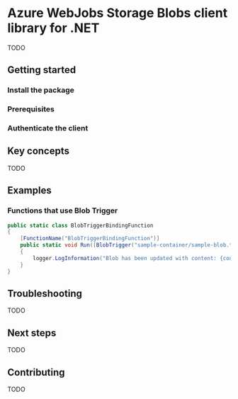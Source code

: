 # Azure WebJobs Storage Blobs client library for .NET

TODO

## Getting started

### Install the package


### Prerequisites


### Authenticate the client


## Key concepts

TODO

## Examples

### Functions that use Blob Trigger

```C# Snippet:BlobTriggerBindingFunction_String
public static class BlobTriggerBindingFunction
{
    [FunctionName("BlobTriggerBindingFunction")]
    public static void Run([BlobTrigger("sample-container/sample-blob.txt")] string blobContent, ILogger logger)
    {
        logger.LogInformation("Blob has been updated with content: {content}", blobContent);
    }
}
```

## Troubleshooting

TODO

## Next steps

TODO

## Contributing

TODO
